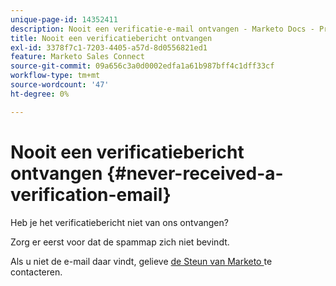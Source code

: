 ```yaml
---
unique-page-id: 14352411
description: Nooit een verificatie-e-mail ontvangen - Marketo Docs - Productdocumentatie
title: Nooit een verificatiebericht ontvangen
exl-id: 3378f7c1-7203-4405-a57d-8d0556821ed1
feature: Marketo Sales Connect
source-git-commit: 09a656c3a0d0002edfa1a61b987bff4c1dff33cf
workflow-type: tm+mt
source-wordcount: '47'
ht-degree: 0%

---
```


# Nooit een verificatiebericht ontvangen {#never-received-a-verification-email}

Heb je het verificatiebericht niet van ons ontvangen?

Zorg er eerst voor dat de spammap zich niet bevindt.

Als u niet de e-mail daar vindt, gelieve [ de Steun van Marketo ](https://nation.marketo.com/t5/Support/ct-p/Support) te contacteren.
